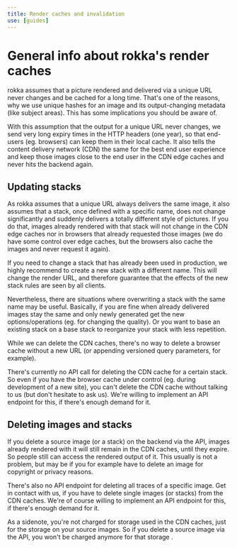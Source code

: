 ```yaml
---
title: Render caches and invalidation
use: [guides]
---
```


# General info about rokka's render caches

rokka assumes that a picture rendered and delivered via a unique URL never changes and be cached for a long time. That's one of the reasons, why we use unique hashes for an image and its output-changing metadata (like subject areas). This has some implications you should be aware of.

With this assumption that the output for a unique URL never changes, we send very long expiry times in the HTTP headers (one year), so that end-users (eg. browsers) can keep them in their local cache. It also tells the content delivery network (CDN) the same for the best end user experience and keep those images close to the end user in the CDN edge caches and never hits the backend again.

## Updating stacks

As rokka assumes that a unique URL always delivers the same image, it also assumes that a stack, once defined with a specific name, does not change significantly and suddenly delivers a totally different style of pictures. If you do that, images already rendered with that stack will not change in the CDN edge caches nor in browsers that already requested those images (we do have some control over edge caches, but the browsers also cache the images and never request it again).

If you need to change a stack that has already been used in production, we highly recommend to create a new stack with a different name. This will change the render URL, and therefore guarantee that the effects of the new stack rules are seen by all clients.

Nevertheless, there are situations where overwriting a stack with the same name may be useful. Basically, if you are fine when already delivered images stay the same and only newly generated get the new options/operations (eg. for changing the quality). Or you want to base an existing stack on a base stack to reorganize your stack with less repetition.

While we can delete the CDN caches, there's no way to delete a browser cache without a new URL (or appending versioned query parameters, for example).

There's currently no API call for deleting the CDN cache for a certain stack. So even if you have the browser cache under control (eg. during development of a new site), you can't delete the CDN cache without talking to us (but don't hesitate to ask us). We're willing to implement an API endpoint for this, if there's enough demand for it.

## Deleting images and stacks

If you delete a source image (or a stack) on the backend via the API, images already rendered with it will still remain in the CDN caches, until they expire. So people still can access the rendered output of it. This usually is not a problem, but may be if you for example have to delete an image for copyright or privacy reasons.  

There's also no API endpoint for deleting all traces of a specific image. Get in contact with us, if you have to delete single images (or stacks) from the CDN caches.  We're of course willing to implement an API endpoint for this, if there's enough demand for it.

As a sidenote, you're not charged for storage used in the CDN caches, just for the storage on your source images. So if you delete a source image via the API, you won't be charged anymore for that storage .